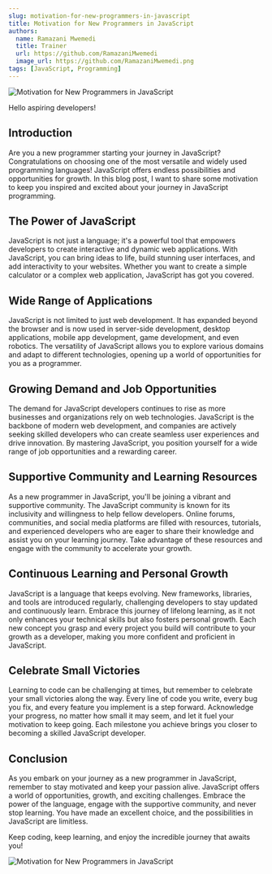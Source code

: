 ```yaml
---
slug: motivation-for-new-programmers-in-javascript
title: Motivation for New Programmers in JavaScript
authors:
  name: Ramazani Mwemedi
  title: Trainer
  url: https://github.com/RamazaniMwemedi
  image_url: https://github.com/RamazaniMwemedi.png
tags: [JavaScript, Programming]
---
```


![Motivation for New Programmers in JavaScript](https://images.pexels.com/photos/5246429/pexels-photo-5246429.jpeg?auto=compress&cs=tinysrgb&w=1260&h=750&dpr=2)

Hello aspiring developers!

## Introduction

Are you a new programmer starting your journey in JavaScript? Congratulations on choosing one of the most versatile and widely used programming languages! JavaScript offers endless possibilities and opportunities for growth. In this blog post, I want to share some motivation to keep you inspired and excited about your journey in JavaScript programming.

## The Power of JavaScript

JavaScript is not just a language; it's a powerful tool that empowers developers to create interactive and dynamic web applications. With JavaScript, you can bring ideas to life, build stunning user interfaces, and add interactivity to your websites. Whether you want to create a simple calculator or a complex web application, JavaScript has got you covered.

## Wide Range of Applications

JavaScript is not limited to just web development. It has expanded beyond the browser and is now used in server-side development, desktop applications, mobile app development, game development, and even robotics. The versatility of JavaScript allows you to explore various domains and adapt to different technologies, opening up a world of opportunities for you as a programmer.

## Growing Demand and Job Opportunities

The demand for JavaScript developers continues to rise as more businesses and organizations rely on web technologies. JavaScript is the backbone of modern web development, and companies are actively seeking skilled developers who can create seamless user experiences and drive innovation. By mastering JavaScript, you position yourself for a wide range of job opportunities and a rewarding career.

## Supportive Community and Learning Resources

As a new programmer in JavaScript, you'll be joining a vibrant and supportive community. The JavaScript community is known for its inclusivity and willingness to help fellow developers. Online forums, communities, and social media platforms are filled with resources, tutorials, and experienced developers who are eager to share their knowledge and assist you on your learning journey. Take advantage of these resources and engage with the community to accelerate your growth.

## Continuous Learning and Personal Growth

JavaScript is a language that keeps evolving. New frameworks, libraries, and tools are introduced regularly, challenging developers to stay updated and continuously learn. Embrace this journey of lifelong learning, as it not only enhances your technical skills but also fosters personal growth. Each new concept you grasp and every project you build will contribute to your growth as a developer, making you more confident and proficient in JavaScript.

## Celebrate Small Victories

Learning to code can be challenging at times, but remember to celebrate your small victories along the way. Every line of code you write, every bug you fix, and every feature you implement is a step forward. Acknowledge your progress, no matter how small it may seem, and let it fuel your motivation to keep going. Each milestone you achieve brings you closer to becoming a skilled JavaScript developer.

## Conclusion

As you embark on your journey as a new programmer in JavaScript, remember to stay motivated and keep your passion alive. JavaScript offers a world of opportunities, growth, and exciting challenges. Embrace the power of the language, engage with the supportive community, and never stop learning. You have made an excellent choice, and the possibilities in JavaScript are limitless.

Keep coding, keep learning, and enjoy the incredible journey that awaits you!

![Motivation for New Programmers in JavaScript](https://images.pexels.com/photos/4792509/pexels-photo-4792509.jpeg?auto=compress&cs=tinysrgb&w=1260&h=750&dpr=2)
